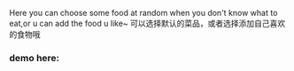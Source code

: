 Here you can choose some food at random when you don't know what to eat,or u can add the food u like~
可以选择默认的菜品，或者选择添加自己喜欢的食物哦
<h3>demo here:</h3>
